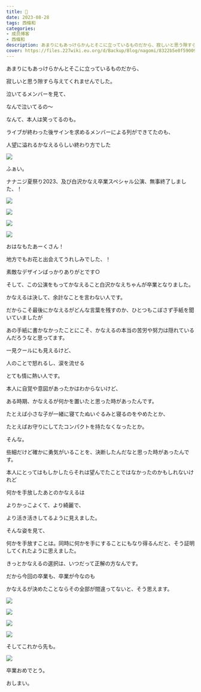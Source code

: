 ```yaml
---
title: 🌷
date: 2023-08-28
tags: 西條和
categories: 
- 成员博客
- 西條和
description: あまりにもあっけらかんとそこに立っているものだから、寂しいと思う隙すら与えてくれませんでした。...
cover: https://files.227wiki.eu.org/d/Backup/Blog/nagomi/8322b5e0f590091aa9f97a4848ef7-01.jpg 
---
```

































あまりにもあっけらかんとそこに立っているものだから、


























寂しいと思う隙すら与えてくれませんでした。


























泣いてるメンバーを見て、












なんで泣いてるの〜
















なんて、本人は笑ってるのも。

























ライブが終わった後サインを求めるメンバーによる列ができてたのも、

























人望に溢れるかなえるらしい終わり方でした
















![](https://files.227wiki.eu.org/d/Backup/Blog/nagomi/8322b5e0f590091aa9f97a4848ef7-01.jpg) 
















ふぁい。




















ナナニジ夏祭り2023、及び白沢かなえ卒業スペシャル公演、無事終了しました、！


















![](https://files.227wiki.eu.org/d/Backup/Blog/nagomi/8322b5e0f590091aa9f97a4848ef7-02.jpg)










![](https://files.227wiki.eu.org/d/Backup/Blog/nagomi/8322b5e0f590091aa9f97a4848ef7-03.jpg)










![](https://files.227wiki.eu.org/d/Backup/Blog/nagomi/8322b5e0f590091aa9f97a4848ef7-04.jpg)










![](https://files.227wiki.eu.org/d/Backup/Blog/nagomi/8322b5e0f590091aa9f97a4848ef7-05.jpg)



















おはなもたあーくさん！















地方でもお花と出会えてうれしみでした、！











素敵なデザインばっかりありがとです○






























そして、この公演をもってかなえること白沢かなえちゃんが卒業となりました。





























かなえるは決して、余計なことを言わない人です。





















だからこそ最後にかなえるがどんな言葉を残すのか、ひとつもこぼさず手紙を聞いていましたが




















あの手紙に書かなかったことにこそ、かなえるの本当の苦労や努力は隠れているんだろうなと思ってます。























一見クールにも見えるけど、















人のことで怒れるし、涙を流せる










とても情に熱い人です。

































本人に自覚や意図があったかはわからないけど、






















ある時期、かなえるが何かを置いたと思った時があったんです。




























たとえば小さな子が一緒に寝てたぬいぐるみと寝るのをやめたとか、






















たとえばお守りにしてたコンパクトを持たなくなったとか。






























そんな。












些細だけど確かに勇気がいることを、決断したんだなと思った時があったんです。




























本人にとってはもしかしたらそれは望んでたことではなかったのかもしれないけれど





























何かを手放したあとのかなえるは











よりかっこよくて、より綺麗で、










より活き活きしてるように見えました。
























そんな姿を見て、












何かを手放すことは。同時に何かを手にすることにもなり得るんだと、そう証明してくれたように思えました。




























きっとかなえるの選択は、いつだって正解の方なんです。



























だから今回の卒業も、卒業が今なのも


















かなえるが決めたことならその全部が間違ってないと、そう思えます。






















![](https://files.227wiki.eu.org/d/Backup/Blog/nagomi/8322b5e0f590091aa9f97a4848ef7-06.jpg)










![](https://files.227wiki.eu.org/d/Backup/Blog/nagomi/8322b5e0f590091aa9f97a4848ef7-07.jpg)










![](https://files.227wiki.eu.org/d/Backup/Blog/nagomi/8322b5e0f590091aa9f97a4848ef7-08.jpg)










![](https://files.227wiki.eu.org/d/Backup/Blog/nagomi/8322b5e0f590091aa9f97a4848ef7-09.jpg)




















そしてこれから先も。


















![](https://files.227wiki.eu.org/d/Backup/Blog/nagomi/8322b5e0f590091aa9f97a4848ef7-10.jpg)




















卒業おめでとう。



























おしまい。


